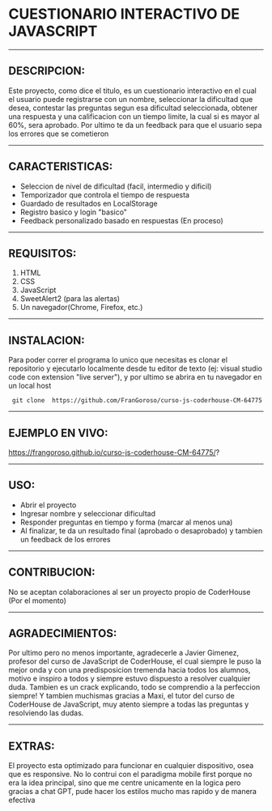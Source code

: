 # CUESTIONARIO INTERACTIVO DE JAVASCRIPT

---

## DESCRIPCION:

Este proyecto, como dice el titulo, es un cuestionario interactivo en el cual el usuario puede registrarse con un nombre, seleccionar la dificultad que desea, contestar las preguntas segun esa dificultad seleccionada, obtener una respuesta y una calificacion con un tiempo limite, la cual si es mayor al 60%, sera aprobado. Por ultimo te da un feedback para que el usuario sepa los errores que se cometieron 

---

## CARACTERISTICAS: 

- Seleccion de nivel de dificultad (facil, intermedio y dificil)
- Temporizador que controla el tiempo de respuesta 
- Guardado de resultados en LocalStorage 
- Registro basico y login "basico"
- Feedback personalizado basado en respuestas (En proceso)


---

## REQUISITOS: 

1. HTML
2. CSS
3. JavaScript
4. SweetAlert2 (para las alertas)
5. Un navegador(Chrome, Firefox, etc.)

---

## INSTALACION: 
Para poder correr el programa lo unico que necesitas es clonar el repositorio y ejecutarlo localmente desde tu editor de texto (ej:  visual studio code con extension "live server"), y por ultimo se abrira en tu navegador en un local host 

` git clone  https://github.com/FranGoroso/curso-js-coderhouse-CM-64775`

---

## EJEMPLO EN VIVO:

https://frangoroso.github.io/curso-js-coderhouse-CM-64775/?

---

## USO:

- Abrir el proyecto 
- Ingresar nombre y seleccionar dificultad 
- Responder preguntas en tiempo y forma (marcar al menos una)
- Al finalizar, te da un resultado final (aprobado o desaprobado) y tambien un feedback de los errores

---

## CONTRIBUCION: 

No se aceptan colaboraciones al ser un proyecto propio de CoderHouse (Por el momento)

---

## AGRADECIMIENTOS: 

Por ultimo pero no menos importante, agradecerle a Javier Gimenez, profesor del curso de JavaScript de CoderHouse, el cual siempre le puso la   mejor onda y con una predisposicion tremenda hacia todos los alumnos, motivo e inspiro a todos y siempre estuvo dispuesto a resolver cualquier duda. Tambien es un crack explicando, todo se comprendio a la perfeccion siempre! 
Y tambien muchismas gracias a Maxi, el tutor del curso de CoderHouse de JavaScript, muy atento siempre a todas las preguntas y resolviendo las dudas.

---

## EXTRAS:

El proyecto esta optimizado para funcionar en cualquier dispositivo, osea que es responsive. No lo contrui con el paradigma mobile first porque no era la idea principal, sino que me centre unicamente en la logica pero gracias a chat GPT, pude hacer los estilos mucho mas rapido y de manera efectiva